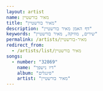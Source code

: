 ```yaml
---
layout: artist
name: מאיר בורשטיין
title: "מאיר בורשטיין"
description: "דף האמן מאיר בורשטיין"
keywords: "שירים, מוזיקה, מאיר בורשטיין"
permalink: /artists/מאיר-בורשטיין
redirect_from:
  - /artists/list/מאיר בורשטיין
songs:
  - number: "32869"
    name: "דיו נישפך"
    album: "סינגלים"
    artist: "מאיר בורשטיין"
---
```

